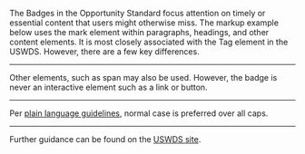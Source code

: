 The Badges in the Opportunity Standard focus attention on timely or essential content that users might otherwise miss. The markup example below uses the mark element within paragraphs, headings, and other content elements. It is most closely associated with the Tag element in the USWDS. However, there are a few key differences.

---

Other elements, such as span may also be used. However, the badge is never an interactive element such as a link or button.

---

Per <a href="https://blueprint.cityofnewyork.us/content/plain-language-and-readability/" target="_blank" rel="noopener nofollow">plain language guidelines</a>, normal case is preferred over all caps.

---

Further guidance can be found on the <a href="https://designsystem.digital.gov/components/tag/" target="_blank" rel="noopener nofollow">USWDS site</a>.
